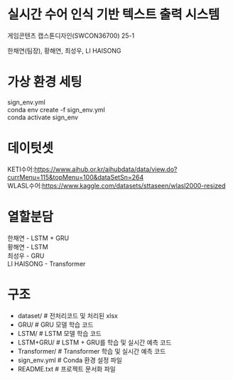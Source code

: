 # 실시간 수어 인식 기반 텍스트 출력 시스템

게임콘텐츠 캡스톤디자인(SWCON36700) 25-1

한채연(팀장), 황해연, 최성우, LI HAISONG

# 가상 환경 세팅  
sign_env.yml  
conda env create -f sign_env.yml  
conda activate sign_env

# 데이텃셋  
KETI수어:https://www.aihub.or.kr/aihubdata/data/view.do?currMenu=115&topMenu=100&dataSetSn=264  
WLASL수어:https://www.kaggle.com/datasets/sttaseen/wlasl2000-resized

# 열할분담  
한채연 - LSTM + GRU  
황해연 - LSTM  
최성우 - GRU  
LI HAISONG - Transformer

# 구조
- dataset/        # 전처리코드 및 처리된 xlsx
- GRU/            # GRU 모델 학습 코드
- LSTM/           # LSTM 모델 학습 코드
- LSTM+GRU/       # LSTM + GRU를 학습 및 실시간 예측 코드
- Transformer/    # Transformer 학습 및 실시간 예측 코드
- sign_env.yml    # Conda 환경 설정 파일
- README.txt      # 프로젝트 문서화 파일
